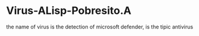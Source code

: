 # Virus-ALisp-Pobresito.A
the name of virus is the detection of microsoft defender, is the tipic antivirus
